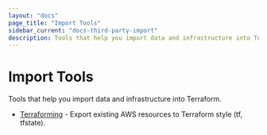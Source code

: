```yaml
---
layout: "docs"
page_title: "Import Tools"
sidebar_current: "docs-third-party-import"
description: Tools that help you import data and infrastructure into Terraform.
---
```


# Import Tools

Tools that help you import data and infrastructure into Terraform.

* [Terraforming](http://terraforming.dtan4.net/) - Export existing AWS
resources to Terraform style (tf, tfstate).

